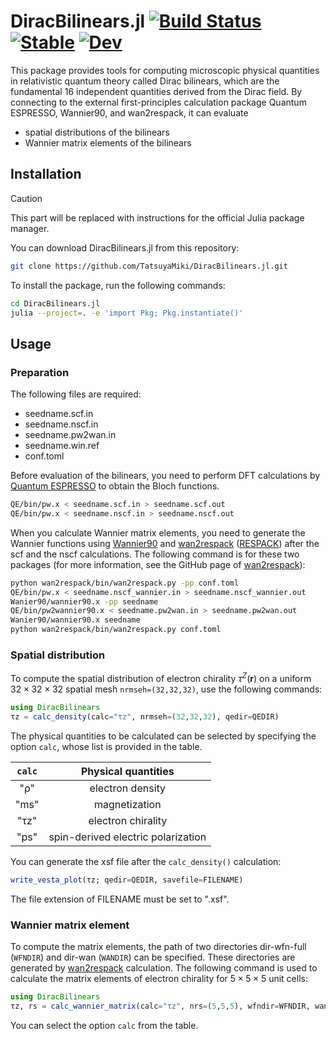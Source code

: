 # DiracBilinears.jl [![Build Status](https://github.com/TatsuyaMiki/DiracBilinears.jl/actions/workflows/CI.yml/badge.svg?branch=main)](https://github.com/TatsuyaMiki/DiracBilinears.jl/actions/workflows/CI.yml?query=branch%3Amain) [![Stable](https://img.shields.io/badge/docs-stable-blue.svg)](https://TatsuyaMiki.github.io/DiracBilinears.jl/stable/) [![Dev](https://img.shields.io/badge/docs-dev-blue.svg)](https://TatsuyaMiki.github.io/DiracBilinears.jl/dev/)


This package provides tools for computing microscopic physical quantities in relativistic quantum theory called Dirac bilinears, which are the fundamental 16 independent quantities derived from the Dirac field.
By connecting to the external first-principles calculation package Quantum ESPRESSO, Wannier90, and wan2respack, it can evaluate 
- spatial distributions of the bilinears
- Wannier matrix elements of the bilinears

## Installation

> [!CAUTION]
> This part will be replaced with instructions for the official Julia package manager.

You can download DiracBilinears.jl from this repository:
```sh
git clone https://github.com/TatsuyaMiki/DiracBilinears.jl.git
```
To install the package, run the following commands:
```sh
cd DiracBilinears.jl
julia --project=. -e 'import Pkg; Pkg.instantiate()'
```
<!-- 
[TO BE REPLACED]
DiracBilinears.jl can be installed with the Julia package manager as
```
julia -e 'import Pkg; Pkg.add("DiracBilinears")'
```
-->

## Usage

### Preparation

The following files are required:
- seedname.scf.in
- seedname.nscf.in
- seedname.pw2wan.in
- seedname.win.ref
- conf.toml


Before evaluation of the bilinears, you need to perform DFT calculations by [Quantum ESPRESSO] to obtain the Bloch functions.
```sh
QE/bin/pw.x < seedname.scf.in > seedname.scf.out
QE/bin/pw.x < seedname.nscf.in > seedname.nscf.out
```
[Quantum ESPRESSO]: https://www.quantum-espresso.org

When you calculate Wannier matrix elements, you need to generate the Wannier functions using [Wannier90] and [wan2respack] ([RESPACK]) after the scf and the nscf calculations.
The following command is for these two packages (for more information, see the GitHub page of [wan2respack]):
```sh
python wan2respack/bin/wan2respack.py -pp conf.toml
QE/bin/pw.x < seedname.nscf_wannier.in > seedname.nscf_wannier.out
Wanier90/wannier90.x -pp seedname
QE/bin/pw2wannier90.x < seedname.pw2wan.in > seedname.pw2wan.out
Wanier90/wannier90.x seedname
python wan2respack/bin/wan2respack.py conf.toml
```
[wan2respack]: https://github.com/respack-dev/wan2respack/tree/main
[Wannier90]: https://wannier.org
[RESPACK]: https://sites.google.com/view/kazuma7k6r


### Spatial distribution

To compute the spatial distribution of electron chirality $\tau^Z(\boldsymbol{r})$ on a uniform $32\times 32\times 32$ spatial mesh ``nrmseh=(32,32,32)``, use the following commands:
```Julia
using DiracBilinears
τz = calc_density(calc="τz", nrmseh=(32,32,32), qedir=QEDIR)
```
The physical quantities to be calculated can be selected by specifying the option ``calc``, whose list is provided in the table.

|``calc`` | Physical quantities |
|:---:|:---:|
|"ρ"| electron density |
|"ms"| magnetization |
|"τz"|electron chirality|
|"ps"|spin-derived electric polarization|  

You can generate the xsf file after the ``calc_density()`` calculation:
```Julia
write_vesta_plot(τz; qedir=QEDIR, savefile=FILENAME)
```
The file extension of FILENAME must be set to ".xsf".




### Wannier matrix element

To compute the matrix elements, the path of two directories dir-wfn-full (``WFNDIR``) and dir-wan (``WANDIR``) can be specified.
These directories are generated by [wan2respack] calculation.
The following command is used to calculate the matrix elements of electron chirality for $5\times 5 \times 5$ unit cells:
```Julia
using DiracBilinears
τz, rs = calc_wannier_matrix(calc="τz", nrs=(5,5,5), wfndir=WFNDIR, wandir=WANDIR)
```
You can select the option ``calc`` from the table.
